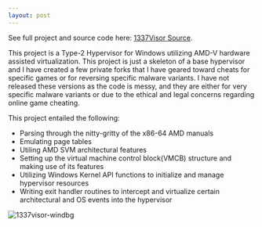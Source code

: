 ```yaml
---
layout: post
---
```


See full project and source code here: [1337Visor Source](https://github.com/ColeStrickler/1337Visor).


This project is a Type-2 Hypervisor for Windows utilizing AMD-V hardware assisted virtualization. This project is just a skeleton of a base hypervisor and I have created a few private forks that I have geared toward cheats for specific games or for reversing specific malware variants. I have not released these versions as the code is messy, and they are either for very specific malware variants or due to the ethical and legal concerns regarding online game cheating.


This project entailed the following:
*   Parsing through the nitty-gritty of the x86-64 AMD manuals
*   Emulating page tables
*   Utiling AMD SVM architectural features
*   Setting up the virtual machine control block(VMCB) structure and making use of its features
*   Utilizing Windows Kernel API functions to initialize and manage hypervisor resources
*   Writing exit handler routines to intercept and virtualize certain architectural and OS events into the hypervisor


![1337visor-windbg](/assets/img/1337visor.jpg)
